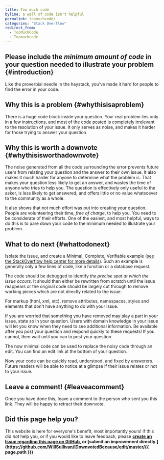 ```yaml
---
title: Too much code
byline: a wall of code isn't helpful
permalink: toomuchcode/
categories: "Stack Overflow"
redirect_from:
  - TooMuchCode
  - Toomuchcode
---
```

## Please include the _minimum amount of code_ in your question needed to illustrate your problem {#introduction}
Like the proverbial needle in the haystack, you've made it hard for people to find the error in your code.

## Why this is a problem {#whythisisaproblem}
There is a huge code block inside your question. Your real problem lies only in a few instructions, and most of the code posted is completely irrelevant to the resolution of your issue. It only serves as noise, and makes it harder for those trying to answer your question.

## Why this is worth a downvote {#whythisisworthadownvote}
The noise generated from all the code surrounding the error prevents future users from relating your question and the answer to their own issue. It also makes it much harder for anyone to determine what the problem is.  That makes your question less likely to get an answer, and wastes the time of anyone who tries to help you. The question is effectively only useful to the asker, is less likely to get answered, and offers little or no value whatsoever to the community as a whole.

It also shows that not much effort was put into creating your question. People are volunteering their time, _free of charge_, to help you. You need to be considerate of their efforts. One of the easiest, and most helpful, ways to do this is to pare down your code to the minimum needed to illustrate your problem.

## What to do next {#whattodonext}
Isolate the issue, and create a Minimal, Complete, Verifiable example ([see the StackOverflow help center for more details](http://stackoverflow.com/help/mcve)). Such an example is generally only a few lines of code, like a function or a database request.

The code should be debugged to identify _the precise spot at which the issue occurs_. It should then either be rewritten from scratch until the issue reappears or the original code should be largely cut through to remove working pieces which are not directly related to the issue.

For markup (html, xml, etc), remove attributes, namespaces, styles and elements that don't have anything to do with your issue.

If you are worried that something you have removed may play a part in your issue, state so in your question. Users with domain knowledge in your issue will let you know when they need to see additional information. Be available after you post your question and respond quickly to these requests! If you cannot, then wait until you can to post your question.

The now minimal code can be used to replace the noisy code through an edit. You can find an edit link at the bottom of your question.

Now your code can be quickly read, understood, and fixed by answerers. Future readers will be able to notice at a glimpse if their issue relates or not to your issue.

## Leave a comment! {#leaveacomment}
Once you have done this, leave a comment to the person who sent you this link. They will be happy to retract their downvote.

## Did this page help you?
This website is here for everyone's benefit, most importantly yours! If this did <i>not</i> help you, or if you would
like to leave feedback, please **[create an Issue regarding this page on GitHub,](https://github.com/WillSullivan/IDownvotedBecause/issues/new) or [submit an improvement directly.](https://github.com/WillSullivan/IDownvotedBecause/edit/master/{{ page.path }})**

